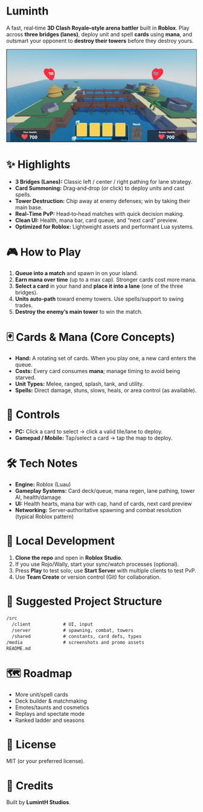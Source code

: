 # Luminth

A fast, real‑time **3D Clash Royale–style arena battler** built in **Roblox**. Play across **three bridges (lanes)**, deploy unit and spell **cards** using **mana**, and outsmart your opponent to **destroy their towers** before they destroy yours.

![Luminth gameplay](./media/screenshot.png)

# ✨ Highlights

- **3 Bridges (Lanes):** Classic left / center / right pathing for lane strategy.
- **Card Summoning:** Drag‑and‑drop (or click) to deploy units and cast spells.
- **Tower Destruction:** Chip away at enemy defenses; win by taking their main base.
- **Real‑Time PvP:** Head‑to‑head matches with quick decision making.
- **Clean UI:** Health, mana bar, card queue, and “next card” preview.
- **Optimized for Roblox:** Lightweight assets and performant Lua systems.

# 🎮 How to Play

1. **Queue into a match** and spawn in on your island.
2. **Earn mana over time** (up to a max cap). Stronger cards cost more mana.
3. **Select a card** in your hand and **place it into a lane** (one of the three bridges).
4. **Units auto‑path** toward enemy towers. Use spells/support to swing trades.
5. **Destroy the enemy’s main tower** to win the match.

# 🃏 Cards & Mana (Core Concepts)

- **Hand:** A rotating set of cards. When you play one, a new card enters the queue.
- **Costs:** Every card consumes **mana**; manage timing to avoid being starved.
- **Unit Types:** Melee, ranged, splash, tank, and utility.
- **Spells:** Direct damage, stuns, slows, heals, or area control (as available).

# 🧭 Controls

- **PC:** Click a card to select → click a valid tile/lane to deploy.
- **Gamepad / Mobile:** Tap/select a card → tap the map to deploy.

# 🛠️ Tech Notes

- **Engine:** Roblox (Luau)
- **Gameplay Systems:** Card deck/queue, mana regen, lane pathing, tower AI, health/damage
- **UI:** Health hearts, mana bar with cap, hand of cards, next card preview
- **Networking:** Server‑authoritative spawning and combat resolution (typical Roblox pattern)

# 🚀 Local Development

1. **Clone the repo** and open in **Roblox Studio**.
2. If you use Rojo/Wally, start your sync/watch processes (optional).
3. Press **Play** to test solo; use **Start Server** with multiple clients to test PvP.
4. Use **Team Create** or version control (Git) for collaboration.

# 📂 Suggested Project Structure

```
/src
  /client            # UI, input
  /server            # spawning, combat, towers
  /shared            # constants, card defs, types
/media               # screenshots and promo assets
README.md
```

# 🗺️ Roadmap

- More unit/spell cards
- Deck builder & matchmaking
- Emotes/taunts and cosmetics
- Replays and spectate mode
- Ranked ladder and seasons

# 📝 License

MIT (or your preferred license).

# 🙌 Credits

Built by **LumintH Studios**.
